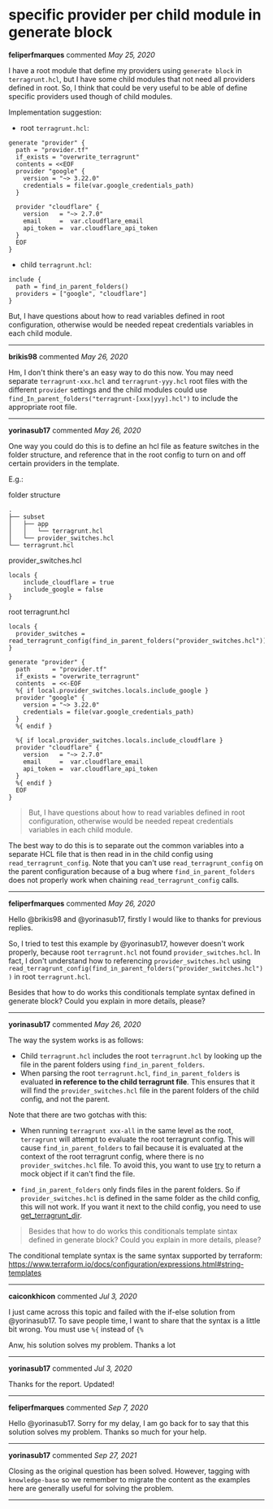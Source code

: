 # specific provider per child module in generate block

**feliperfmarques** commented *May 25, 2020*

I have a root module that define my providers using `generate block` in `terragrunt.hcl`, but I have some child modules that not need all providers defined in root. So, I think that could be very useful to be able of define specific providers used though of child modules.

Implementation suggestion:

- root `terragrunt.hcl`:

```
generate "provider" {
  path = "provider.tf"
  if_exists = "overwrite_terragrunt"
  contents = <<EOF
  provider "google" {
    version = "~> 3.22.0"
    credentials = file(var.google_credentials_path)
  }

  provider "cloudflare" {
    version   = "~> 2.7.0"
    email     =  var.cloudflare_email
    api_token =  var.cloudflare_api_token
  }
  EOF
}
```

- child `terragrunt.hcl`:

```
include {
  path = find_in_parent_folders()
  providers = ["google", "cloudflare"]
}
```

But, I have questions about how to read variables defined in root configuration, otherwise would be needed  repeat credentials variables in each child module.
<br />
***


**brikis98** commented *May 26, 2020*

Hm, I don't think there's an easy way to do this now. You may need separate `terragrunt-xxx.hcl` and `terragrunt-yyy.hcl` root files with the different `provider` settings and the child modules could use `find_In_parent_folders("terragrunt-[xxx|yyy].hcl")` to include the appropriate root file.
***

**yorinasub17** commented *May 26, 2020*

One way you could do this is to define an hcl file as feature switches in the folder structure, and reference that in the root config to turn on and off certain providers in the template.

E.g.:

folder structure
```
.
├── subset
│   ├── app
│   │   └── terragrunt.hcl
│   └── provider_switches.hcl
└── terragrunt.hcl
```

provider_switches.hcl
```hcl
locals {
    include_cloudflare = true
    include_google = false
}
```

root terragrunt.hcl
```hcl
locals {
  provider_switches = read_terragrunt_config(find_in_parent_folders("provider_switches.hcl"))
}

generate "provider" {
  path      = "provider.tf"
  if_exists = "overwrite_terragrunt"
  contents  = <<-EOF
  %{ if local.provider_switches.locals.include_google }
  provider "google" {
    version = "~> 3.22.0"
    credentials = file(var.google_credentials_path)
  }
  %{ endif }

  %{ if local.provider_switches.locals.include_cloudflare }
  provider "cloudflare" {
    version   = "~> 2.7.0"
    email     =  var.cloudflare_email
    api_token =  var.cloudflare_api_token
  }
  %{ endif }
  EOF
}
```

> But, I have questions about how to read variables defined in root configuration, otherwise would be needed repeat credentials variables in each child module.

The best way to do this is to separate out the common variables into a separate HCL file that is then read in in the child config using `read_terragrunt_config`. Note that you can't use `read_terragrunt_config` on the parent configuration because of a bug where `find_in_parent_folders` does not properly work when chaining `read_terragrunt_config` calls.
***

**feliperfmarques** commented *May 26, 2020*

Hello @brikis98 and @yorinasub17, firstly I would like to thanks for previous replies.

So, I tried to test this example by @yorinasub17, however doesn't work properly, because root `terragrunt.hcl` not found `provider_switches.hcl`. In fact, I don't understand how to referencing `provider_switches.hcl` using `read_terragrunt_config(find_in_parent_folders("provider_switches.hcl"))` in root `terragrunt.hcl`.

Besides that how to do works this conditionals template syntax defined in generate block? Could you explain in more details, please?
***

**yorinasub17** commented *May 26, 2020*

The way the system works is as follows:

- Child `terragrunt.hcl` includes the root `terragrunt.hcl` by looking up the file in the parent folders using `find_in_parent_folders`.
- When parsing the root `terragrunt.hcl`, `find_in_parent_folders` is evaluated **in reference to the child terragrunt file**. This ensures that it will find the `provider_switches.hcl` file in the parent folders of the child config, and not the parent.

Note that there are two gotchas with this:

- When running `terragrunt xxx-all` in the same level as the root, `terragrunt` will attempt to evaluate the root terragrunt config. This will cause `find_in_parent_folders` to fail because it is evaluated at the context of the root terragrunt config, where there is no `provider_switches.hcl` file. To avoid this, you want to use [try](https://www.terraform.io/docs/configuration/functions/try.html) to return a mock object if it can't find the file.

- `find_in_parent_folders` only finds files in the parent folders. So if `provider_switches.hcl` is defined in the same folder as the child config, this will not work. If you want it next to the child config, you need to use [get_terragrunt_dir](https://terragrunt.gruntwork.io/docs/reference/built-in-functions/#get_terragrunt_dir).

> Besides that how to do works this conditionals template sintax defined in generate block? Could you explain in more details, please?

The conditional template syntax is the same syntax supported by terraform: https://www.terraform.io/docs/configuration/expressions.html#string-templates
***

**caiconkhicon** commented *Jul 3, 2020*

I just came across this topic and failed with the if-else solution from @yorinasub17. To save people time, I want to share that the syntax is a little bit wrong. You must use `%{` instead of `{%`

Anw, his solution solves my problem. Thanks a lot
***

**yorinasub17** commented *Jul 3, 2020*

Thanks for the report. Updated!
***

**feliperfmarques** commented *Sep 7, 2020*

Hello @yorinasub17. Sorry for my delay, I am go back for to say that this solution solves my problem. Thanks so much for your help.
***

**yorinasub17** commented *Sep 27, 2021*

Closing as the original question has been solved. However, tagging with `knowledge-base` so we remember to migrate the content as the examples here are generally useful for solving the problem.
***

